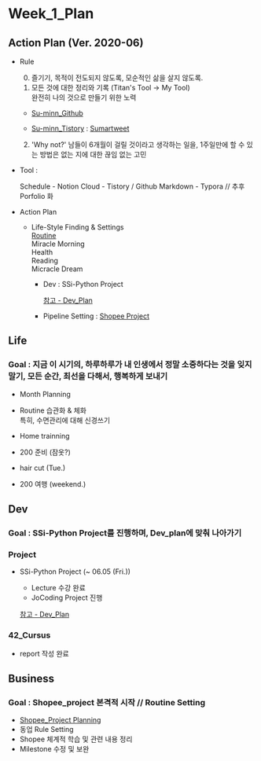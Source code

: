 

# Week_1_Plan



## Action Plan (Ver. 2020-06)



- Rule

  0) 즐기기, 목적이 전도되지 않도록, 모순적인 삶을 살지 않도록.  
  1) 모든 것에 대한 정리와 기록 (Titan's Tool -> My Tool)  
  완전히 나의 것으로 만들기 위한 노력

  - [Su-minn_Github](https://github.com/Su-minn)

  - [Su-minn_Tistory](https://sumartweet.tistory.com/) : [Sumartweet](https://sumartweet.tistory.com/)

  2) 'Why not?'
  남들이 6개월이 걸릴 것이라고 생각하는 일을, 1주일만에 할 수 있는 방법은 없는 지에 대한 끊임 없는 고민



- Tool : 

  Schedule - Notion
  Cloud - Tistory / Github
  Markdown - Typora
  // 추후 Porfolio 화

  

- Action Plan

  - Life-Style Finding & Settings  
    [Routine](/Users/sjeon/Desktop/For_min/Plan/Routine.md)  
    	Miracle Morning  
    	Health  
    	Reading  
    	Micracle Dream    

    - Dev
      : SSi-Python Project

      [참고 - Dev_Plan](/Users/sjeon/Desktop/For_min/Dev_Place/Dev_plan.md)

      

    - Pipeline Setting
      : [Shopee Project](/Users/sjeon/Desktop/Online_Business/Shopee/Doc/Shopee_Business_Management.md)





## Life



### Goal : 지금 이 시기의, 하루하루가 내 인생에서 정말 소중하다는 것을 잊지말기, 모든 순간, 최선을 다해서, 행복하게 보내기



- Month Planning

- Routine 습관화 & 체화  
  특히, 수면관리에 대해 신경쓰기
  
- Home trainning

- 200 준비 (잠옷?)

- hair cut (Tue.)

- 200 여행 (weekend.)

  

## Dev



### Goal : SSi-Python Project를 진행하며, Dev_plan에 맞춰 나아가기



### Project

- SSi-Python Project (~ 06.05 (Fri.))

  - Lecture 수강 완료
  - JoCoding Project 진행

  [참고 - Dev_Plan](/Users/sjeon/Desktop/For_min/Dev_Place/Dev_plan.md)

### 42_Cursus

- report 작성 완료



## Business



### Goal : Shopee_project 본격적 시작 // Routine Setting



- [Shopee_Project Planning](/Users/sjeon/Desktop/Online_Business/Shopee/Shopee_Study/Shopee_Business_Management.md)
- 동업 Rule Setting
- Shopee 체계적 학습 및 관련 내용 정리
- Milestone 수정 및 보완

